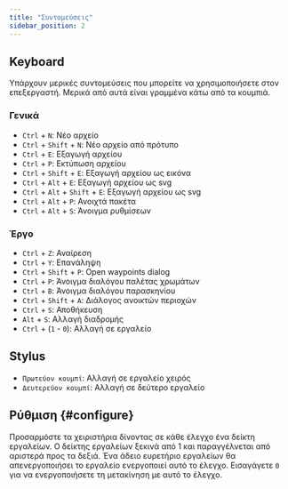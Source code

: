 ```yaml
---
title: "Συντομεύσεις"
sidebar_position: 2
---
```



## Keyboard

Υπάρχουν μερικές συντομεύσεις που μπορείτε να χρησιμοποιήσετε στον επεξεργαστή. Μερικά από αυτά είναι γραμμένα κάτω από τα κουμπιά.

### Γενικά

* `Ctrl` + `N`: Νέο αρχείο
* `Ctrl` + `Shift` + `N`: Νέο αρχείο από πρότυπο
* `Ctrl` + `E`: Εξαγωγή αρχείου
* `Ctrl` + `P`: Εκτύπωση αρχείου
* `Ctrl` + `Shift` + `E`: Εξαγωγή αρχείου ως εικόνα
* `Ctrl` + `Alt` + `E`: Εξαγωγή αρχείου ως svg
* `Ctrl` + `Alt` + `Shift` + `E`: Εξαγωγή αρχείου ως svg
* `Ctrl` + `Alt` + `P`: Ανοιχτά πακέτα
* `Ctrl` + `Alt` + `S`: Άνοιγμα ρυθμίσεων

### Έργο

* `Ctrl` + `Z`: Αναίρεση
* `Ctrl` + `Y`: Επανάληψη
* `Ctrl` + `Shift` + `P`: Open waypoints dialog
* `Ctrl` + `P`: Άνοιγμα διαλόγου παλέτας χρωμάτων
* `Ctrl` + `B`: Άνοιγμα διαλόγου παρασκηνίου
* `Ctrl` + `Shift` + `A`: Διάλογος ανοικτών περιοχών
* `Ctrl` + `S`: Αποθήκευση
* `Alt` + `S`: Αλλαγή διαδρομής
* `Ctrl` + (`1` - `0`): Αλλαγή σε εργαλείο

## Stylus

* `Πρωτεύον κουμπί`: Αλλαγή σε εργαλείο χειρός
* `Δευτερεύον κουμπί`: Αλλαγή σε δεύτερο εργαλείο

## Ρύθμιση {#configure}

Προσαρμόστε τα χειριστήρια δίνοντας σε κάθε έλεγχο ένα δείκτη εργαλείων. Ο δείκτης εργαλείων ξεκινά από 1 και παραγγέλνεται από αριστερά προς τα δεξιά. Ένα άδειο ευρετήριο εργαλείων θα απενεργοποιήσει το εργαλείο ενεργοποιεί αυτό το έλεγχο. Εισαγάγετε `0` για να ενεργοποιήσετε τη μετακίνηση με αυτό το έλεγχο.
